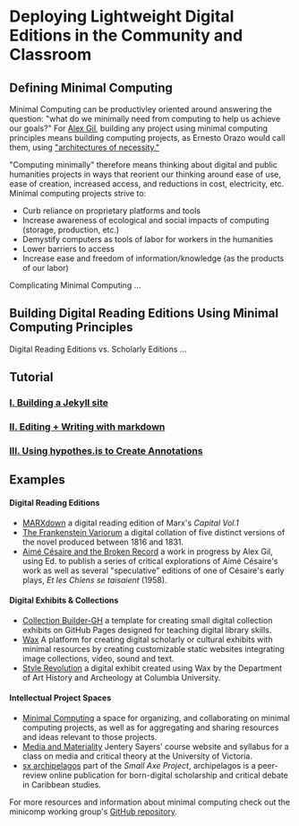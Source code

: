 # Deploying Lightweight Digital Editions in the Community and Classroom 

## Defining Minimal Computing
Minimal Computing can be productivley oriented around answering the question: "what do we minimally need from computing to help us achieve our goals?" For [Alex Gil](http://go-dh.github.io/mincomp/thoughts/2015/05/21/user-vs-learner/), building any project using minimal computing principles means building computing projects, as Ernesto Orazo would call them, using ["architectures of necessity."](http://architectureofnecessity.com/) 

"Computing minimally" therefore means thinking about digital and public humanities projects in ways that reorient our thinking around ease of use, ease of creation, increased access, and reductions in cost, electricity, etc. Minimal computing projects strive to:

* Curb reliance on proprietary platforms and tools
* Increase awareness of ecological and social impacts of computing (storage, production, etc.)
* Demystify computers as tools of labor for workers in the humanities
* Lower barriers to access
* Increase ease and freedom of information/knowledge (as the products of our labor)

Complicating Minimal Computing ...

## Building Digital Reading Editions Using Minimal Computing Principles

Digital Reading Editions vs. Scholarly Editions ... 

## Tutorial

### [I. Building a Jekyll site](/praxis-session/jekyll)

### [II. Editing + Writing with markdown](/praxis-session/markdown)

### [III. Using hypothes.is to Create Annotations](/praxis-session/hypothesis)

## Examples

#### Digital Reading Editions
* [MARXdown](https://MARXdown.github.io) a digital reading edition of Marx's *Capital Vol.1*
* [The Frankenstein Variorum](https://pghfrankenstein.github.io/Pittsburgh_Frankenstein/) a digital collation of five distinct versions of the novel produced between 1816 and 1831. 
* [Aimé Césaire and the Broken Record](https://via.hypothes.is/http://record.elotroalex.com/) a work in progress by Alex Gil, using Ed. to publish a series of critical explorations of Aimé Césaire's work as well as several "speculative" editions of one of Césaire's early plays, *Et les Chiens se taisaient* (1958).

#### Digital Exhibits & Collections
* [Collection Builder-GH](https://collectionbuilder.github.io/collectionbuilder-gh/) a template for creating small digital collection exhibits on GitHub Pages designed for teaching digital library skills.
* [Wax](https://minicomp.github.io/wax/) A platform for creating digital scholarly or cultural exhibits with minimal resources by creating customizable static websites integrating image collections, video, sound and text.
* [Style Revolution](https://stylerevolution.github.io/) a digital exhibit created using Wax by the Department of Art History and Archeology at Columbia University.

#### Intellectual Project Spaces
* [Minimal Computing](http://go-dh.github.io/mincomp/) a space for organizing, and collaborating on minimal computing projects, as well as for aggregating and sharing resources and ideas relevant to those projects.
* [Media and Materiality](https://jentery.github.io/cspt500/) Jentery Sayers' course website and syllabus for a class on media and critical theory at the University of Victoria.
* [sx archipelagos](http://smallaxe.net/sxarchipelagos/) part of the *Small Axe Project*, archipelagos is a peer-review online publication for born-digital scholarship and critical debate in Caribbean studies.

For more resources and information about minimal computing check out the minicomp working group's [GitHub repository](https://github.com/minicomp).

